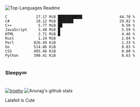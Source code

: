 #

![Top-Languages Readme](https://github.com/MogsFriend/MogsFriend/workflows/Top-Languages%20Readme/badge.svg)

<!--START_SECTION:top_language-->
```text
C             27.17 MiB ███████████                 44.70 %
C#            18.12 MiB ███████                     29.82 %
C++            5.77 MiB ██                           9.50 %
JavaScript     3.40 MiB █                            5.59 %
HTML           2.71 MiB █                            4.46 %
Rust           1.24 MiB                              2.04 %
Perl         826.49 KiB                              1.33 %
Go           514.86 KiB                              0.83 %
CSS          495.46 KiB                              0.80 %
Python       390.41 KiB                              0.63 %
```
<!--END_SECTION:top_language-->

#
### Sleepy💤
#
[![trophy](https://github-profile-trophy.vercel.app/?username=MogsFriend&theme=onedark)](https://github.com/ryo-ma/github-profile-trophy)
![Anurag's github stats](https://github-readme-stats.vercel.app/api?username=MogsFriend&hide=prs,issues,contribs&count_private=true)

Lalafell is Cute
<!--
**MogsFriend/MogsFriend** is a ✨ _special_ ✨ repository because its `README.md` (this file) appears on your GitHub profile.

Here are some ideas to get you started:

- 🔭 I’m currently working on ...
- 🌱 I’m currently learning ...
- 👯 I’m looking to collaborate on ...
- 🤔 I’m looking for help with ...
- 💬 Ask me about ...
- 📫 How to reach me: ...
- 😄 Pronouns: ...
- ⚡ Fun fact: ...
-->
